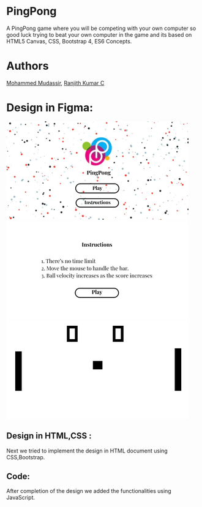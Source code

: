 # PingPong
A PingPong game where you will be competing with your own computer so good luck trying to beat your own computer in the game and its based on HTML5 Canvas, CSS, Bootstrap 4, ES6 Concepts.

# Authors
[Mohammed Mudassir](https://github.com/Md-Mudassir), 
[Ranjith Kumar C](https://github.com/ranjithckumar)

# Design in Figma:
![Initial Design](https://github.com/Md-Mudassir/PingPong/blob/master/img/Index.jpg)
![](https://github.com/Md-Mudassir/PingPong/blob/master/img/Instructions.jpg)
![](https://github.com/Md-Mudassir/PingPong/blob/master/img/play.jpg)

## Design in HTML,CSS :
Next we tried to implement the design in HTML document using CSS,Bootstrap.

## Code:
After completion of the design we added the functionalities using JavaScript.
